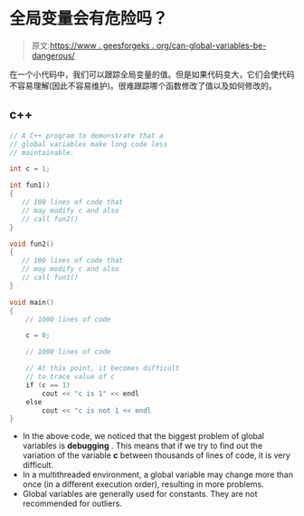 # 全局变量会有危险吗？

> 原文:[https://www . geesforgeks . org/can-global-variables-be-dangerous/](https://www.geeksforgeeks.org/can-global-variables-be-dangerous/)

在一个小代码中，我们可以跟踪全局变量的值。但是如果代码变大，它们会使代码不容易理解(因此不容易维护)。很难跟踪哪个函数修改了值以及如何修改的。

## c++

```cpp
// A C++ program to demonstrate that a
// global variables make long code less
// maintainable.

int c = 1;

int fun1()
{
   // 100 lines of code that
   // may modify c and also
   // call fun2()
}

void fun2()
{
   // 100 lines of code that
   // may modify c and also
   // call fun1()
}

void main()
{
    // 1000 lines of code

    c = 0;

    // 1000 lines of code

    // At this point, it becomes difficult
    // to trace value of c
    if (c == 1)
        cout << "c is 1" << endl
    else
        cout << "c is not 1 << endl
}
```

*   In the above code, we noticed that the biggest problem of global variables is **debugging** . This means that if we try to find out the variation of the variable **c** between thousands of lines of code, it is very difficult.
*   In a multithreaded environment, a global variable may change more than once (in a different execution order), resulting in more problems.
*   Global variables are generally used for constants. They are not recommended for outliers.